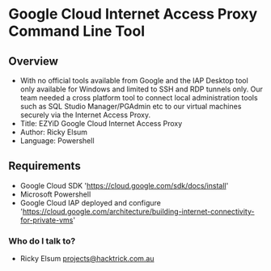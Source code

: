 # Google Cloud Internet Access Proxy Command Line Tool #

## Overview ##

* With no official tools available from Google and the IAP Desktop tool only available for Windows and limited to SSH and RDP tunnels only. Our team needed a cross platform tool to connect local administration tools such as SQL Studio Manager/PGAdmin etc to our virtual machines securely via the Internet Access Proxy.
* Title:  EZYiD Google Cloud Internet Access Proxy
* Author: Ricky Elsum
* Language: Powershell

## Requirements ##

* Google Cloud SDK 'https://cloud.google.com/sdk/docs/install'
* Microsoft Powershell
* Google Cloud IAP deployed and configure 'https://cloud.google.com/architecture/building-internet-connectivity-for-private-vms'

### Who do I talk to? ###

* Ricky Elsum  projects@hacktrick.com.au
